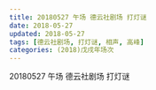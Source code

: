```yaml
---
title: 20180527 午场 德云社剧场 打灯谜
date: 2018-05-27
updated: 2018-05-27
tags: [德云社剧场, 打灯谜, 相声, 高峰]
categories: (2018)戊戌年场次 
---
```

20180527 午场 德云社剧场 打灯谜

